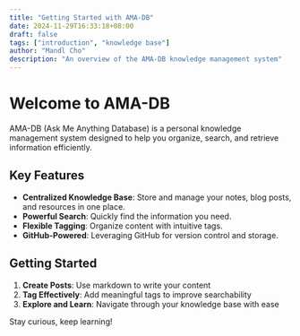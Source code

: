 ```yaml
---
title: "Getting Started with AMA-DB"
date: 2024-11-29T16:33:18+08:00
draft: false
tags: ["introduction", "knowledge base"]
author: "Mandl Cho"
description: "An overview of the AMA-DB knowledge management system"
---
```


# Welcome to AMA-DB

AMA-DB (Ask Me Anything Database) is a personal knowledge management system designed to help you organize, search, and retrieve information efficiently.

## Key Features

- **Centralized Knowledge Base**: Store and manage your notes, blog posts, and resources in one place.
- **Powerful Search**: Quickly find the information you need.
- **Flexible Tagging**: Organize content with intuitive tags.
- **GitHub-Powered**: Leveraging GitHub for version control and storage.

## Getting Started

1. **Create Posts**: Use markdown to write your content
2. **Tag Effectively**: Add meaningful tags to improve searchability
3. **Explore and Learn**: Navigate through your knowledge base with ease

Stay curious, keep learning!

